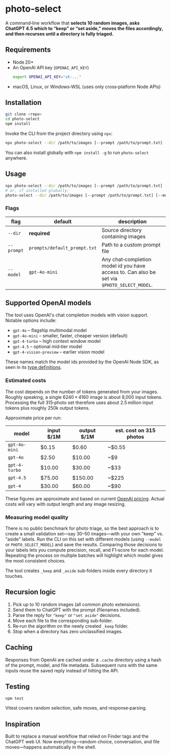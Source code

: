 # photo‑select

A command‑line workflow that **selects 10 random images, asks ChatGPT 4.5 which to “keep” or “set aside,”
moves the files accordingly, and then recurses until a directory is fully triaged.**

## Requirements

- Node 20+
- An OpenAI API key (`OPENAI_API_KEY`)
  ```bash
  export OPENAI_API_KEY="sk‑..."
  ```

* macOS, Linux, or Windows‑WSL (uses only cross‑platform Node APIs)

## Installation

```bash
git clone <repo>
cd photo-select
npm install
```

Invoke the CLI from the project directory using `npx`:

```bash
npx photo-select --dir /path/to/images [--prompt /path/to/prompt.txt] [--model gpt-4.5]
```

You can also install globally with `npm install -g` to run `photo-select` anywhere.

## Usage

```bash
npx photo-select --dir /path/to/images [--prompt /path/to/prompt.txt] [--model gpt-4.5]
# or, if installed globally:
photo-select --dir /path/to/images [--prompt /path/to/prompt.txt] [--model gpt-4.5]
```

### Flags

| flag       | default                      | description                                     |
| ---------- | ---------------------------- | ----------------------------------------------- |
| `--dir`    | **required**                 | Source directory containing images              |
| `--prompt` | `prompts/default_prompt.txt` | Path to a custom prompt file                    |
| `--model`  | `gpt-4o-mini`                | Any chat‑completion model id you have access to. Can also be set via `$PHOTO_SELECT_MODEL`. |

## Supported OpenAI models

The tool uses OpenAI's chat completion models with vision support. Notable options include:

* `gpt-4o` – flagship multimodal model
* `gpt-4o-mini` – smaller, faster, cheaper version (default)
* `gpt-4-turbo` – high context window model
* `gpt-4.5` – optional mid‑tier model
* `gpt-4-vision-preview` – earlier vision model

These names match the model ids provided by the OpenAI Node SDK, as seen in its
[type definitions](node_modules/openai/resources/beta/assistants.d.ts).

### Estimated costs

The cost depends on the number of tokens generated from your images. Roughly
speaking, a single 6240 × 4160 image is about 8,000 input tokens. Processing the
full 315‑photo set therefore uses about 2.5 million input tokens plus roughly
250k output tokens.

Approximate price per run:

| model          | input $/1M | output $/1M | est. cost on 315 photos |
| -------------- | ---------- | ----------- | ---------------------- |
| `gpt-4o-mini`  | $0.15      | $0.60       | ~$0.55 |
| `gpt-4o`       | $2.50      | $10.00      | ~$9 |
| `gpt-4-turbo`  | $10.00     | $30.00      | ~$33 |
| `gpt-4.5`      | $75.00     | $150.00     | ~$225 |
| `gpt-4`        | $30.00     | $60.00      | ~$90 |

These figures are approximate and based on current
[OpenAI pricing](https://openai.com/pricing). Actual costs will vary with output
length and any image resizing.

### Measuring model quality

There is no public benchmark for photo triage, so the best approach is to
create a small validation set—say 30–50 images—with your own "keep" vs. "aside"
labels. Run the CLI on this set with different models (using `--model` or
`PHOTO_SELECT_MODEL`) and save the results. Comparing those decisions to your
labels lets you compute precision, recall, and F1‑score for each model. Repeating
the process on multiple batches will highlight which model gives the most
consistent choices.

The tool creates `_keep` and `_aside` sub‑folders inside every directory it touches.

## Recursion logic

1. Pick up to 10 random images (all common photo extensions).
2. Send them to ChatGPT with the prompt (filenames included).
3. Parse the reply for `"keep"` or `"set aside"` decisions.
4. Move each file to the corresponding sub‑folder.
5. Re‑run the algorithm on the newly created `_keep` folder.
6. Stop when a directory has zero unclassified images.

## Caching

Responses from OpenAI are cached under a `.cache` directory using a hash of the
prompt, model, and file metadata. Subsequent runs with the same inputs reuse the
saved reply instead of hitting the API.

## Testing

```bash
npm test
```

Vitest covers random selection, safe moves, and response‑parsing.

## Inspiration

Built to replace a manual workflow that relied on Finder tags and the ChatGPT web UI.
Now everything—random choice, conversation, and file moves—happens automatically in the shell.
